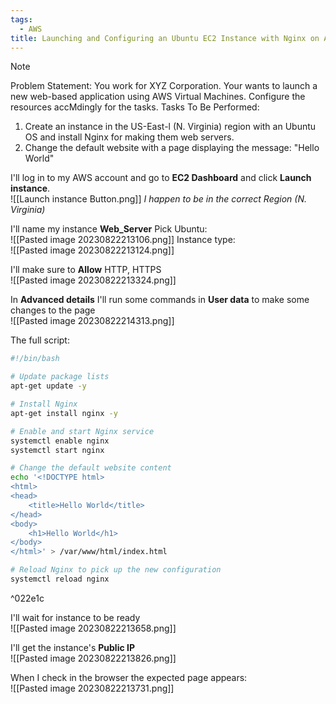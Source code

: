 ```yaml
---
tags:
  - AWS
title: Launching and Configuring an Ubuntu EC2 Instance with Nginx on AWS
---
```


 

> [!NOTE]
> Problem Statement: 
> You work for XYZ Corporation. Your wants to launch a new web-based application using AWS Virtual Machines. Configure the resources accMdingly for the tasks. Tasks To Be Performed: 
> 1. Create an instance in the US-East-l (N. Virginia) region with an Ubuntu OS and install Nginx for making them web servers. 
> 2. Change the default website with a page displaying the message: "Hello World"


I'll log in to my AWS account and go to **EC2 Dashboard** and click **Launch instance**. 
<br>![[Launch instance Button.png]]
*I happen to be in the correct Region (N. Virginia)*

I'll name my instance **Web_Server**
Pick Ubuntu:
<br>![[Pasted image 20230822213106.png]]
Instance type:
<br>![[Pasted image 20230822213124.png]]

I'll make sure to **Allow** HTTP, HTTPS 
<br>![[Pasted image 20230822213324.png]]

In **Advanced details** I'll run some commands in **User data** to make some changes to the page
<br>![[Pasted image 20230822214313.png]]

The full script:
```bash
#!/bin/bash

# Update package lists
apt-get update -y

# Install Nginx
apt-get install nginx -y

# Enable and start Nginx service
systemctl enable nginx
systemctl start nginx

# Change the default website content
echo '<!DOCTYPE html>
<html>
<head>
    <title>Hello World</title>
</head>
<body>
    <h1>Hello World</h1>
</body>
</html>' > /var/www/html/index.html

# Reload Nginx to pick up the new configuration
systemctl reload nginx
```

^022e1c


I'll wait for instance to be ready
<br>![[Pasted image 20230822213658.png]]

I'll get the instance's **Public IP**
<br> ![[Pasted image 20230822213826.png]]

When I check in the browser the expected page appears:
<br> ![[Pasted image 20230822213731.png]]
